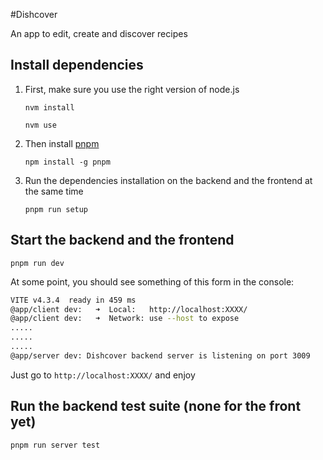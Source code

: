 #Dishcover

An app to edit, create and discover recipes

## Install dependencies

1. First, make sure you use the right version of node.js

   `nvm install`

   `nvm use`

2. Then install [pnpm](https://pnpm.io/)

   `npm install -g pnpm`

3. Run the dependencies installation on the backend and the frontend at the same time

   `pnpm run setup`

## Start the backend and the frontend

`pnpm run dev`

At some point, you should see something of this form in the console:

```bash
VITE v4.3.4  ready in 459 ms
@app/client dev:   ➜  Local:   http://localhost:XXXX/
@app/client dev:   ➜  Network: use --host to expose
.....
.....
.....
@app/server dev: Dishcover backend server is listening on port 3009

```

Just go to `http://localhost:XXXX/` and enjoy

## Run the backend test suite (none for the front yet)

`pnpm run server test`
